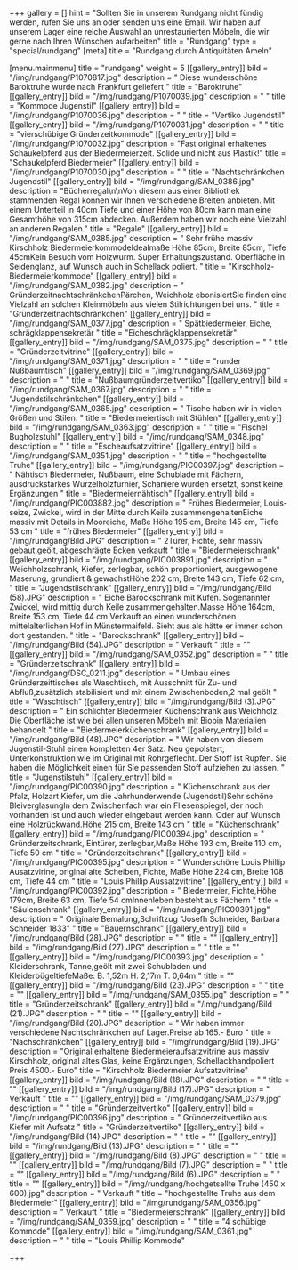 +++
gallery = []
hint = "Sollten Sie in unserem Rundgang nicht fündig werden, rufen Sie uns an oder senden uns eine Email. Wir haben auf unserem Lager eine reiche Auswahl an unrestaurierten Möbeln, die wir gerne nach Ihren Wünschen aufarbeiten"
title = "Rundgang"
type = "special/rundgang"
[meta]
title = "Rundgang durch Antiquitäten Ameln"

[menu.mainmenu]
title = "rundgang"
weight = 5
[[gallery_entry]]
bild = "/img/rundgang/P1070817.jpg"
description = "  Diese wunderschöne Baroktruhe wurde nach Frankfurt geliefert "
title = "Baroktruhe"
[[gallery_entry]]
bild = "/img/rundgang/P1070039.jpg"
description = "   "
title = "Kommode Jugenstil"
[[gallery_entry]]
bild = "/img/rundgang/P1070036.jpg"
description = "   "
title = "Vertiko Jugendstil"
[[gallery_entry]]
bild = "/img/rundgang/P1070031.jpg"
description = "   "
title = "vierschübige Gründerzeitkommode"
[[gallery_entry]]
bild = "/img/rundgang/P1070032.jpg"
description = "Fast original erhaltenes Schaukelpferd aus der Biedermeierzeit. Solide und nicht aus Plastik!"
title = "Schaukelpferd Biedermeier"
[[gallery_entry]]
bild = "/img/rundgang/P1070030.jpg"
description = "   "
title = "Nachtschränkchen Jugendstil"
[[gallery_entry]]
bild = "/img/rundgang/SAM_0386.jpg"
description = "Bücherregal\n\nVon diesem aus einer Bibliothek stammenden Regal konnen wir Ihnen verschiedene Breiten anbieten. Mit einem Unterteil in 40cm Tiefe und einer Höhe von 80cm kann man eine Gesamthöhe von 315cm abdecken. Außerdem haben wir noch eine Vielzahl an anderen Regalen."
title = "Regale"
[[gallery_entry]]
bild = "/img/rundgang/SAM_0385.jpg"
description = " Sehr frühe massiv Kirschholz BiedermeierkommodeIdealmaße Höhe 85cm, Breite 85cm, Tiefe 45cmKein Besuch vom Holzwurm. Super Erhaltungszustand. Oberfläche in Seidenglanz, auf Wunsch auch in Schellack poliert. "
title = "Kirschholz- Biedermeierkommode"
[[gallery_entry]]
bild = "/img/rundgang/SAM_0382.jpg"
description = "  GründerzeitnachtschränkchenPärchen, Weichholz ebonisiertSie finden eine Vielzahl an solchen Kleinmöbeln aus vielen Stilrichtungen bei uns. "
title = "Gründerzeitnachtschränkchen"
[[gallery_entry]]
bild = "/img/rundgang/SAM_0377.jpg"
description = "  Spätbiedermeier, Eiche, schrägklappensekretär "
title = "Eicheschrägklappensekretär"
[[gallery_entry]]
bild = "/img/rundgang/SAM_0375.jpg"
description = "   "
title = "Gründerzeitvitrine"
[[gallery_entry]]
bild = "/img/rundgang/SAM_0371.jpg"
description = "   "
title = "runder Nußbaumtisch"
[[gallery_entry]]
bild = "/img/rundgang/SAM_0369.jpg"
description = "   "
title = "Nußbaumgründerzeitvertiko"
[[gallery_entry]]
bild = "/img/rundgang/SAM_0367.jpg"
description = "   "
title = "Jugendstilschränkchen"
[[gallery_entry]]
bild = "/img/rundgang/SAM_0365.jpg"
description = "   Tische haben wir in vielen Größen und Stilen.  "
title = "Biedermeiertisch mit Stühlen"
[[gallery_entry]]
bild = "/img/rundgang/SAM_0363.jpg"
description = "   "
title = "Fischel Bugholzstuhl"
[[gallery_entry]]
bild = "/img/rundgang/SAM_0348.jpg"
description = "   "
title = "Escheaufsatzvitrine"
[[gallery_entry]]
bild = "/img/rundgang/SAM_0351.jpg"
description = "   "
title = "hochgestellte Truhe"
[[gallery_entry]]
bild = "/img/rundgang/PIC00397.jpg"
description = "  Nähtisch Biedermeier, Nußbaum, eine Schublade mit Fächern, ausdruckstarkes Wurzelholzfurnier, Schaniere wurden ersetzt, sonst keine Ergänzungen "
title = "Biedermeiernähtisch"
[[gallery_entry]]
bild = "/img/rundgang/PIC003882.jpg"
description = "  Frühes Biedermeier, Louis-seize, Zwickel, wird in der Mitte durch Keile zusammengehaltenEiche massiv mit Details in Mooreiche, Maße Höhe 195 cm, Breite 145 cm, Tiefe 53 cm "
title = "frühes Biedermeier"
[[gallery_entry]]
bild = "/img/rundgang/Bild.JPG"
description = " 2Türer, Fichte, sehr massiv gebaut,geölt, abgeschrägte Ecken verkauft  "
title = "Biedermeierschrank"
[[gallery_entry]]
bild = "/img/rundgang/PIC003891.jpg"
description = " Weichholzschrank, Kiefer, zerlegbar, schön proportioniert, ausgewogene Maserung, grundiert &amp; gewachstHöhe 202 cm, Breite 143 cm, Tiefe 62 cm, "
title = "Jugendstilschrank"
[[gallery_entry]]
bild = "/img/rundgang/Bild (58).JPG"
description = " Eiche Barockschrank mit Kufen. Sogenannter Zwickel, wird mittig durch Keile zusammengehalten.Masse Höhe 164cm, Breite 153 cm, Tiefe 44 cm Verkauft an einen wunderschönen mittelalterlichen Hof in Münstermaifeld. Sieht aus als hätte er immer schon dort gestanden.  "
title = "Barockschrank"
[[gallery_entry]]
bild = "/img/rundgang/Bild (54).JPG"
description = " Verkauft "
title = ""
[[gallery_entry]]
bild = "/img/rundgang/SAM_0352.jpg"
description = "   "
title = "Gründerzeitschrank"
[[gallery_entry]]
bild = "/img/rundgang/DSC_0211.jpg"
description = " Umbau eines Gründerzeittisches als Waschtisch, mit Ausschnitt für Zu- und Abfluß,zusätzlich stabilisiert und mit einem Zwischenboden,2 mal geölt "
title = "Waschtisch"
[[gallery_entry]]
bild = "/img/rundgang/Bild (3).JPG"
description = " Ein schlichter Biedermeier Küchenschrank aus Weichholz. Die Oberfläche ist wie bei allen unseren Möbeln mit Biopin Materialien behandelt "
title = "Biedermeierküchenschrank"
[[gallery_entry]]
bild = "/img/rundgang/Bild (48).JPG"
description = " Wir haben von diesem Jugenstil-Stuhl einen kompletten 4er Satz. Neu gepolstert, Unterkonstruktion wie im Original mit Rohrgeflecht. Der Stoff ist Rupfen. Sie haben die Möglichkeit einen für Sie passenden Stoff aufziehen zu lassen. "
title = "Jugenstilstuhl"
[[gallery_entry]]
bild = "/img/rundgang/PIC00390.jpg"
description = " Küchenschrank aus der Pfalz, Holzart Kiefer, um die Jahrhunderwende (Jugendstil)Sehr schöne BleiverglasungIn dem Zwischenfach war ein Fliesenspiegel, der noch vorhanden ist und auch wieder eingebaut werden kann. Oder auf Wunsch eine Holzrückwand.Höhe 215 cm, Breite 143 cm "
title = "Küchenschrank"
[[gallery_entry]]
bild = "/img/rundgang/PIC00394.jpg"
description = "  Gründerzeitschrank, Eintürer, zerlegbar,Maße Höhe 193 cm, Breite 110 cm, Tiefe 50 cm "
title = "Gründerzeitschrank"
[[gallery_entry]]
bild = "/img/rundgang/PIC00395.jpg"
description = "  Wunderschöne Louis Phillip Ausatzvirine, original alte Scheiben, Fichte, Maße Höhe 224 cm, Breite 108 cm, Tiefe 44 cm "
title = "Louis Phillip Aussatzvitrine"
[[gallery_entry]]
bild = "/img/rundgang/PIC00392.jpg"
description = "   Biedermeier, Fichte,Höhe 179cm, Breite 63 cm, Tiefe 54 cmInnenleben besteht aus Fächern "
title = "Säulenschrank"
[[gallery_entry]]
bild = "/img/rundgang/PIC00391.jpg"
description = "  Originale Bemalung,Schriftzug \"Josefh Schneider, Barbara Schneider 1833\" "
title = "Bauernschrank"
[[gallery_entry]]
bild = "/img/rundgang/Bild (28).JPG"
description = " "
title = ""
[[gallery_entry]]
bild = "/img/rundgang/Bild (27).JPG"
description = " "
title = ""
[[gallery_entry]]
bild = "/img/rundgang/PIC00393.jpg"
description = " Kleiderschrank, Tanne,geölt  mit zwei Schubladen und KleiderbügeltiefeMaße: B. 1,52m           H. 2,17m          T. 0,64m "
title = ""
[[gallery_entry]]
bild = "/img/rundgang/Bild (23).JPG"
description = " "
title = ""
[[gallery_entry]]
bild = "/img/rundgang/SAM_0355.jpg"
description = "   "
title = "Gründerzeitschrank"
[[gallery_entry]]
bild = "/img/rundgang/Bild (21).JPG"
description = " "
title = ""
[[gallery_entry]]
bild = "/img/rundgang/Bild (20).JPG"
description = " Wir haben immer verschiedene Nachtschränkchen auf Lager.Preise ab 165.- Euro "
title = "Nachschränkchen"
[[gallery_entry]]
bild = "/img/rundgang/Bild (19).JPG"
description = "Original erhaltene Biedermeieraufsatzvitrine aus massiv Kirschholz, original altes Glas, keine Ergänzungen, Schellackhandpoliert Preis 4500.- Euro"
title = "Kirschholz Biedermeier Aufsatzvitrine"
[[gallery_entry]]
bild = "/img/rundgang/Bild (18).JPG"
description = " "
title = ""
[[gallery_entry]]
bild = "/img/rundgang/Bild (17).JPG"
description = " Verkauft "
title = ""
[[gallery_entry]]
bild = "/img/rundgang/SAM_0379.jpg"
description = "   "
title = "Gründerzeitvertiko"
[[gallery_entry]]
bild = "/img/rundgang/PIC00396.jpg"
description = "  Gründerzeitvertiko aus Kiefer mit Aufsatz "
title = "Gründerzeitvertiko"
[[gallery_entry]]
bild = "/img/rundgang/Bild (14).JPG"
description = " "
title = ""
[[gallery_entry]]
bild = "/img/rundgang/Bild (13).JPG"
description = " "
title = ""
[[gallery_entry]]
bild = "/img/rundgang/Bild (8).JPG"
description = " "
title = ""
[[gallery_entry]]
bild = "/img/rundgang/Bild (7).JPG"
description = " "
title = ""
[[gallery_entry]]
bild = "/img/rundgang/Bild (6).JPG"
description = " "
title = ""
[[gallery_entry]]
bild = "/img/rundgang/hochgetsellte Truhe (450 x 600).jpg"
description = " Verkauft "
title = "hochgestellte Truhe aus dem Biedermeier"
[[gallery_entry]]
bild = "/img/rundgang/SAM_0356.jpg"
description = "  Verkauft "
title = "Biedermeierschrank"
[[gallery_entry]]
bild = "/img/rundgang/SAM_0359.jpg"
description = "   "
title = "4 schübige Kommode"
[[gallery_entry]]
bild = "/img/rundgang/SAM_0361.jpg"
description = "   "
title = "Louis Phillip Kommode"

+++
